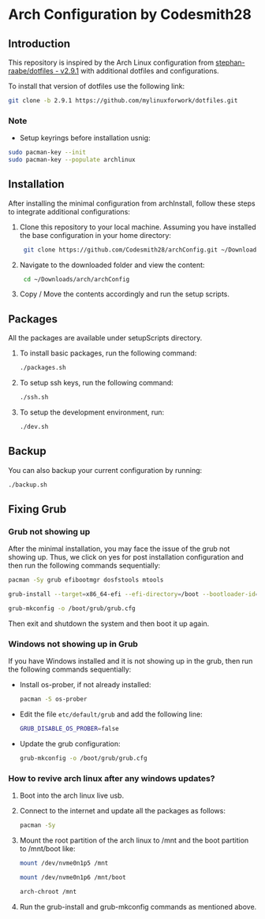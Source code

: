 # Arch Configuration by Codesmith28

## Introduction

This repository is inspired by the Arch Linux configuration from [stephan-raabe/dotfiles - v2.9.1](https://github.com/mylinuxforwork/dotfiles.git) with additional dotfiles and configurations.

To install that version of dotfiles use the following link:

```bash
git clone -b 2.9.1 https://github.com/mylinuxforwork/dotfiles.git
```

### Note

- Setup keyrings before installation usnig:

```bash
sudo pacman-key --init
sudo pacman-key --populate archlinux
```

## Installation

After installing the minimal configuration from archInstall, follow these steps to integrate additional configurations:

1. Clone this repository to your local machine. Assuming you have installed the base configuration in your home directory:

   ```bash
    git clone https://github.com/Codesmith28/archConfig.git ~/Downloads/arch/archConfig
   ```

1. Navigate to the downloaded folder and view the content:

   ```bash
    cd ~/Downloads/arch/archConfig
   ```

1. Copy / Move the contents accordingly and run the setup scripts.

## Packages

All the packages are available under setupScripts directory.

1. To install basic packages, run the following command:

   ```bash
   ./packages.sh
   ```

2. To setup ssh keys, run the following command:

   ```bash
   ./ssh.sh
   ```

3. To setup the development environment, run:

   ```bash
   ./dev.sh
   ```

## Backup

You can also backup your current configuration by running:

```bash
./backup.sh
```

## Fixing Grub

### Grub not showing up

After the minimal installation, you may face the issue of the grub not showing up. Thus, we click on yes for post installation configuration and then run the following commands sequentially:

```bash
pacman -Sy grub efibootmgr dosfstools mtools
```

```bash
grub-install --target=x86_64-efi --efi-directory=/boot --bootloader-id=GRUB
```

```bash
grub-mkconfig -o /boot/grub/grub.cfg
```

Then exit and shutdown the system and then boot it up again.

### Windows not showing up in Grub

If you have Windows installed and it is not showing up in the grub, then run the following commands sequentially:

- Install os-prober, if not already installed:

  ```bash
  pacman -S os-prober
  ```

- Edit the file `etc/default/grub` and add the following line:

  ```bash
  GRUB_DISABLE_OS_PROBER=false
  ```

- Update the grub configuration:

  ```bash
  grub-mkconfig -o /boot/grub/grub.cfg
  ```

### How to revive arch linux after any windows updates?

1. Boot into the arch linux live usb.

2. Connect to the internet and update all the packages as follows:

   ```bash
   pacman -Sy
   ```

3. Mount the root partition of the arch linux to /mnt and the boot partition to /mnt/boot like:

   ```bash
   mount /dev/nvme0n1p5 /mnt
   ```

   ```bash
   mount /dev/nvme0n1p6 /mnt/boot
   ```

   ```bash
   arch-chroot /mnt
   ```

4. Run the grub-install and grub-mkconfig commands as mentioned above.
